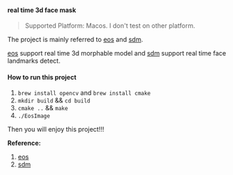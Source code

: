 #### real time 3d face mask  

>Supported Platform: Macos. I don't test on other platform.

The project is mainly referred to [eos](https://github.com/patrikhuber/eos) and [sdm](https://github.com/RoboPai/sdm).

[eos](https://github.com/patrikhuber/eos) support real time 3d morphable model and [sdm](https://github.com/RoboPai/sdm)
support real time face landmarks detect.


#### How to run this project

1. `brew install opencv` and `brew install cmake`
2. `mkdir build` && `cd build` 
3. `cmake ..` && `make`
4. `./EosImage`

Then you will enjoy this project!!!


**Reference:**   

1. [eos](https://github.com/patrikhuber/eos)
2. [sdm](https://github.com/RoboPai/sdm)